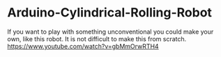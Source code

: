 # Arduino-Cylindrical-Rolling-Robot
If you want to play with something unconventional you could make your own, like this robot. It is not difficult to make this from scratch. https://www.youtube.com/watch?v=gbMmOrwRTH4
